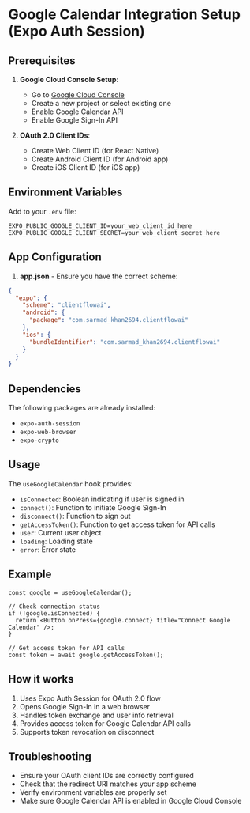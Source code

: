 # Google Calendar Integration Setup (Expo Auth Session)

## Prerequisites

1. **Google Cloud Console Setup**:

   - Go to [Google Cloud Console](https://console.cloud.google.com/)
   - Create a new project or select existing one
   - Enable Google Calendar API
   - Enable Google Sign-In API

2. **OAuth 2.0 Client IDs**:
   - Create Web Client ID (for React Native)
   - Create Android Client ID (for Android app)
   - Create iOS Client ID (for iOS app)

## Environment Variables

Add to your `.env` file:

```
EXPO_PUBLIC_GOOGLE_CLIENT_ID=your_web_client_id_here
EXPO_PUBLIC_GOOGLE_CLIENT_SECRET=your_web_client_secret_here
```

## App Configuration

1. **app.json** - Ensure you have the correct scheme:

```json
{
  "expo": {
    "scheme": "clientflowai",
    "android": {
      "package": "com.sarmad_khan2694.clientflowai"
    },
    "ios": {
      "bundleIdentifier": "com.sarmad_khan2694.clientflowai"
    }
  }
}
```

## Dependencies

The following packages are already installed:

- `expo-auth-session`
- `expo-web-browser`
- `expo-crypto`

## Usage

The `useGoogleCalendar` hook provides:

- `isConnected`: Boolean indicating if user is signed in
- `connect()`: Function to initiate Google Sign-In
- `disconnect()`: Function to sign out
- `getAccessToken()`: Function to get access token for API calls
- `user`: Current user object
- `loading`: Loading state
- `error`: Error state

## Example

```tsx
const google = useGoogleCalendar();

// Check connection status
if (!google.isConnected) {
  return <Button onPress={google.connect} title="Connect Google Calendar" />;
}

// Get access token for API calls
const token = await google.getAccessToken();
```

## How it works

1. Uses Expo Auth Session for OAuth 2.0 flow
2. Opens Google Sign-In in a web browser
3. Handles token exchange and user info retrieval
4. Provides access token for Google Calendar API calls
5. Supports token revocation on disconnect

## Troubleshooting

- Ensure your OAuth client IDs are correctly configured
- Check that the redirect URI matches your app scheme
- Verify environment variables are properly set
- Make sure Google Calendar API is enabled in Google Cloud Console
